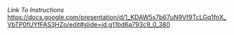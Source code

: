 *Link To Instructions*
https://docs.google.com/presentation/d/1_KDAW5s7b67uN9Vf9TcLGq1fnX_VbTP0fUYfFAS3HZo/edit#slide=id.g11bd6a793c9_0_380
